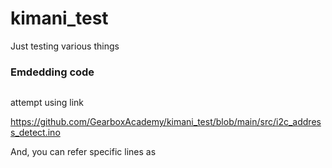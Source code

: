 # kimani_test

Just testing various things

### Emdedding code

```cpp:src/i2c_address_detect.ino
```


attempt using link 

https://github.com/GearboxAcademy/kimani_test/blob/main/src/i2c_address_detect.ino

And, you can refer specific lines as
```cpp:src/i2c_address_detect.ino [4-5]
 
```
